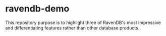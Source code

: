 # ravendb-demo
This repository purpose is to highlight three of RavenDB's most impressive and differentiating features rather than other database products.
